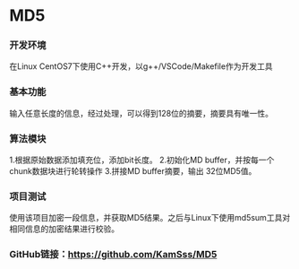 # MD5
### 开发环境
在Linux CentOS7下使用C++开发，以g++/VSCode/Makefile作为开发工具
### 基本功能
输入任意长度的信息，经过处理，可以得到128位的摘要，摘要具有唯一性。
### 算法模块
1.根据原始数据添加填充位，添加bit长度。
2.初始化MD buffer，并按每一个chunk数据块进行轮转操作
3.拼接MD buffer摘要，输出 32位MD5值。
### 项目测试
使用该项目加密一段信息，并获取MD5结果。之后与Linux下使用md5sum工具对相同信息的加密结果进行校验。
### GitHub链接：https://github.com/KamSss/MD5
